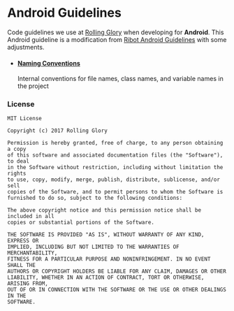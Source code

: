 # Android Guidelines

Code guidelines we use at [Rolling Glory](http://rollingglory.com/) when developing for __Android__. This Android guideline is a modification from [Ribot Android Guidelines](https://github.com/ribot/android-guidelines/blob/master/project_and_code_guidelines.md) with some adjustments.

* #### [Naming Conventions](naming_conventions.md)
  Internal conventions for file names, class names, and variable names in the project 

### License

```
MIT License

Copyright (c) 2017 Rolling Glory

Permission is hereby granted, free of charge, to any person obtaining a copy
of this software and associated documentation files (the "Software"), to deal
in the Software without restriction, including without limitation the rights
to use, copy, modify, merge, publish, distribute, sublicense, and/or sell
copies of the Software, and to permit persons to whom the Software is
furnished to do so, subject to the following conditions:

The above copyright notice and this permission notice shall be included in all
copies or substantial portions of the Software.

THE SOFTWARE IS PROVIDED "AS IS", WITHOUT WARRANTY OF ANY KIND, EXPRESS OR
IMPLIED, INCLUDING BUT NOT LIMITED TO THE WARRANTIES OF MERCHANTABILITY,
FITNESS FOR A PARTICULAR PURPOSE AND NONINFRINGEMENT. IN NO EVENT SHALL THE
AUTHORS OR COPYRIGHT HOLDERS BE LIABLE FOR ANY CLAIM, DAMAGES OR OTHER
LIABILITY, WHETHER IN AN ACTION OF CONTRACT, TORT OR OTHERWISE, ARISING FROM,
OUT OF OR IN CONNECTION WITH THE SOFTWARE OR THE USE OR OTHER DEALINGS IN THE
SOFTWARE.
```
